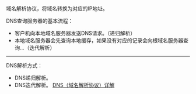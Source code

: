 域名解析协议，将域名转换为对应的IP地址。

DNS查询服务器的基本流程：
- 客户机向本地域名服务器发送DNS请求。（递归解析）
- 本地域名服务器会先查询本地缓存，如果没有对应的记录会向根域名服务器查询...（迭代解析）

---

DNS解析方式：
- DNS递归解析。
- DNS迭代解析。
[DNS（域名解析协议）详解](https://blog.csdn.net/baidu_37964071/article/details/80500825)
